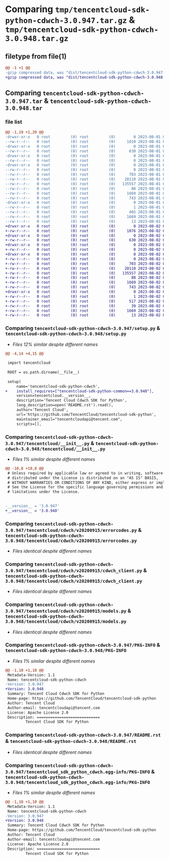 # Comparing `tmp/tencentcloud-sdk-python-cdwch-3.0.947.tar.gz` & `tmp/tencentcloud-sdk-python-cdwch-3.0.948.tar.gz`

## filetype from file(1)

```diff
@@ -1 +1 @@
-gzip compressed data, was "dist/tencentcloud-sdk-python-cdwch-3.0.947.tar", last modified: Tue Aug  1 00:33:02 2023, max compression
+gzip compressed data, was "dist/tencentcloud-sdk-python-cdwch-3.0.948.tar", last modified: Wed Aug  2 00:25:35 2023, max compression
```

## Comparing `tencentcloud-sdk-python-cdwch-3.0.947.tar` & `tencentcloud-sdk-python-cdwch-3.0.948.tar`

### file list

```diff
@@ -1,19 +1,20 @@
-drwxr-xr-x   0 root         (0) root         (0)        0 2023-08-01 00:33:02.000000 tencentcloud-sdk-python-cdwch-3.0.947/
--rw-r--r--   0 root         (0) root         (0)     1010 2023-08-01 00:33:02.000000 tencentcloud-sdk-python-cdwch-3.0.947/setup.py
-drwxr-xr-x   0 root         (0) root         (0)        0 2023-08-01 00:33:02.000000 tencentcloud-sdk-python-cdwch-3.0.947/tencentcloud/
--rw-r--r--   0 root         (0) root         (0)      630 2023-08-01 00:33:02.000000 tencentcloud-sdk-python-cdwch-3.0.947/tencentcloud/__init__.py
-drwxr-xr-x   0 root         (0) root         (0)        0 2023-08-01 00:33:02.000000 tencentcloud-sdk-python-cdwch-3.0.947/tencentcloud/cdwch/
--rw-r--r--   0 root         (0) root         (0)        0 2023-08-01 00:33:02.000000 tencentcloud-sdk-python-cdwch-3.0.947/tencentcloud/cdwch/__init__.py
-drwxr-xr-x   0 root         (0) root         (0)        0 2023-08-01 00:33:02.000000 tencentcloud-sdk-python-cdwch-3.0.947/tencentcloud/cdwch/v20200915/
--rw-r--r--   0 root         (0) root         (0)        0 2023-08-01 00:33:02.000000 tencentcloud-sdk-python-cdwch-3.0.947/tencentcloud/cdwch/v20200915/__init__.py
--rw-r--r--   0 root         (0) root         (0)      703 2023-08-01 00:33:02.000000 tencentcloud-sdk-python-cdwch-3.0.947/tencentcloud/cdwch/v20200915/errorcodes.py
--rw-r--r--   0 root         (0) root         (0)    20110 2023-08-01 00:33:02.000000 tencentcloud-sdk-python-cdwch-3.0.947/tencentcloud/cdwch/v20200915/cdwch_client.py
--rw-r--r--   0 root         (0) root         (0)   135557 2023-08-01 00:33:02.000000 tencentcloud-sdk-python-cdwch-3.0.947/tencentcloud/cdwch/v20200915/models.py
--rw-r--r--   0 root         (0) root         (0)       88 2023-08-01 00:33:02.000000 tencentcloud-sdk-python-cdwch-3.0.947/setup.cfg
--rw-r--r--   0 root         (0) root         (0)     1669 2023-08-01 00:33:02.000000 tencentcloud-sdk-python-cdwch-3.0.947/PKG-INFO
--rw-r--r--   0 root         (0) root         (0)      743 2023-08-01 00:33:02.000000 tencentcloud-sdk-python-cdwch-3.0.947/README.rst
-drwxr-xr-x   0 root         (0) root         (0)        0 2023-08-01 00:33:02.000000 tencentcloud-sdk-python-cdwch-3.0.947/tencentcloud_sdk_python_cdwch.egg-info/
--rw-r--r--   0 root         (0) root         (0)        1 2023-08-01 00:33:02.000000 tencentcloud-sdk-python-cdwch-3.0.947/tencentcloud_sdk_python_cdwch.egg-info/dependency_links.txt
--rw-r--r--   0 root         (0) root         (0)      465 2023-08-01 00:33:02.000000 tencentcloud-sdk-python-cdwch-3.0.947/tencentcloud_sdk_python_cdwch.egg-info/SOURCES.txt
--rw-r--r--   0 root         (0) root         (0)     1669 2023-08-01 00:33:02.000000 tencentcloud-sdk-python-cdwch-3.0.947/tencentcloud_sdk_python_cdwch.egg-info/PKG-INFO
--rw-r--r--   0 root         (0) root         (0)       13 2023-08-01 00:33:02.000000 tencentcloud-sdk-python-cdwch-3.0.947/tencentcloud_sdk_python_cdwch.egg-info/top_level.txt
+drwxr-xr-x   0 root         (0) root         (0)        0 2023-08-02 00:25:35.000000 tencentcloud-sdk-python-cdwch-3.0.948/
+-rw-r--r--   0 root         (0) root         (0)     1076 2023-08-02 00:25:35.000000 tencentcloud-sdk-python-cdwch-3.0.948/setup.py
+drwxr-xr-x   0 root         (0) root         (0)        0 2023-08-02 00:25:35.000000 tencentcloud-sdk-python-cdwch-3.0.948/tencentcloud/
+-rw-r--r--   0 root         (0) root         (0)      630 2023-08-02 00:25:35.000000 tencentcloud-sdk-python-cdwch-3.0.948/tencentcloud/__init__.py
+drwxr-xr-x   0 root         (0) root         (0)        0 2023-08-02 00:25:35.000000 tencentcloud-sdk-python-cdwch-3.0.948/tencentcloud/cdwch/
+-rw-r--r--   0 root         (0) root         (0)        0 2023-08-02 00:25:35.000000 tencentcloud-sdk-python-cdwch-3.0.948/tencentcloud/cdwch/__init__.py
+drwxr-xr-x   0 root         (0) root         (0)        0 2023-08-02 00:25:35.000000 tencentcloud-sdk-python-cdwch-3.0.948/tencentcloud/cdwch/v20200915/
+-rw-r--r--   0 root         (0) root         (0)        0 2023-08-02 00:25:35.000000 tencentcloud-sdk-python-cdwch-3.0.948/tencentcloud/cdwch/v20200915/__init__.py
+-rw-r--r--   0 root         (0) root         (0)      703 2023-08-02 00:25:35.000000 tencentcloud-sdk-python-cdwch-3.0.948/tencentcloud/cdwch/v20200915/errorcodes.py
+-rw-r--r--   0 root         (0) root         (0)    20110 2023-08-02 00:25:35.000000 tencentcloud-sdk-python-cdwch-3.0.948/tencentcloud/cdwch/v20200915/cdwch_client.py
+-rw-r--r--   0 root         (0) root         (0)   135557 2023-08-02 00:25:35.000000 tencentcloud-sdk-python-cdwch-3.0.948/tencentcloud/cdwch/v20200915/models.py
+-rw-r--r--   0 root         (0) root         (0)       88 2023-08-02 00:25:35.000000 tencentcloud-sdk-python-cdwch-3.0.948/setup.cfg
+-rw-r--r--   0 root         (0) root         (0)     1669 2023-08-02 00:25:35.000000 tencentcloud-sdk-python-cdwch-3.0.948/PKG-INFO
+-rw-r--r--   0 root         (0) root         (0)      743 2023-08-02 00:25:35.000000 tencentcloud-sdk-python-cdwch-3.0.948/README.rst
+drwxr-xr-x   0 root         (0) root         (0)        0 2023-08-02 00:25:35.000000 tencentcloud-sdk-python-cdwch-3.0.948/tencentcloud_sdk_python_cdwch.egg-info/
+-rw-r--r--   0 root         (0) root         (0)        1 2023-08-02 00:25:35.000000 tencentcloud-sdk-python-cdwch-3.0.948/tencentcloud_sdk_python_cdwch.egg-info/dependency_links.txt
+-rw-r--r--   0 root         (0) root         (0)      517 2023-08-02 00:25:35.000000 tencentcloud-sdk-python-cdwch-3.0.948/tencentcloud_sdk_python_cdwch.egg-info/SOURCES.txt
+-rw-r--r--   0 root         (0) root         (0)       39 2023-08-02 00:25:35.000000 tencentcloud-sdk-python-cdwch-3.0.948/tencentcloud_sdk_python_cdwch.egg-info/requires.txt
+-rw-r--r--   0 root         (0) root         (0)     1669 2023-08-02 00:25:35.000000 tencentcloud-sdk-python-cdwch-3.0.948/tencentcloud_sdk_python_cdwch.egg-info/PKG-INFO
+-rw-r--r--   0 root         (0) root         (0)       13 2023-08-02 00:25:35.000000 tencentcloud-sdk-python-cdwch-3.0.948/tencentcloud_sdk_python_cdwch.egg-info/top_level.txt
```

### Comparing `tencentcloud-sdk-python-cdwch-3.0.947/setup.py` & `tencentcloud-sdk-python-cdwch-3.0.948/setup.py`

 * *Files 12% similar despite different names*

```diff
@@ -4,14 +4,15 @@
 
 import tencentcloud
 
 ROOT = os.path.dirname(__file__)
 
 setup(
     name='tencentcloud-sdk-python-cdwch',
+    install_requires=["tencentcloud-sdk-python-common==3.0.948"],
     version=tencentcloud.__version__,
     description='Tencent Cloud Cdwch SDK for Python',
     long_description=open('README.rst').read(),
     author='Tencent Cloud',
     url='https://github.com/TencentCloud/tencentcloud-sdk-python',
     maintainer_email="tencentcloudapi@tencent.com",
     scripts=[],
```

### Comparing `tencentcloud-sdk-python-cdwch-3.0.947/tencentcloud/__init__.py` & `tencentcloud-sdk-python-cdwch-3.0.948/tencentcloud/__init__.py`

 * *Files 1% similar despite different names*

```diff
@@ -10,8 +10,8 @@
 # Unless required by applicable law or agreed to in writing, software
 # distributed under the License is distributed on an "AS IS" BASIS,
 # WITHOUT WARRANTIES OR CONDITIONS OF ANY KIND, either express or implied.
 # See the License for the specific language governing permissions and
 # limitations under the License.
 
 
-__version__ = '3.0.947'
+__version__ = '3.0.948'
```

### Comparing `tencentcloud-sdk-python-cdwch-3.0.947/tencentcloud/cdwch/v20200915/errorcodes.py` & `tencentcloud-sdk-python-cdwch-3.0.948/tencentcloud/cdwch/v20200915/errorcodes.py`

 * *Files identical despite different names*

### Comparing `tencentcloud-sdk-python-cdwch-3.0.947/tencentcloud/cdwch/v20200915/cdwch_client.py` & `tencentcloud-sdk-python-cdwch-3.0.948/tencentcloud/cdwch/v20200915/cdwch_client.py`

 * *Files identical despite different names*

### Comparing `tencentcloud-sdk-python-cdwch-3.0.947/tencentcloud/cdwch/v20200915/models.py` & `tencentcloud-sdk-python-cdwch-3.0.948/tencentcloud/cdwch/v20200915/models.py`

 * *Files identical despite different names*

### Comparing `tencentcloud-sdk-python-cdwch-3.0.947/PKG-INFO` & `tencentcloud-sdk-python-cdwch-3.0.948/PKG-INFO`

 * *Files 1% similar despite different names*

```diff
@@ -1,10 +1,10 @@
 Metadata-Version: 1.1
 Name: tencentcloud-sdk-python-cdwch
-Version: 3.0.947
+Version: 3.0.948
 Summary: Tencent Cloud Cdwch SDK for Python
 Home-page: https://github.com/TencentCloud/tencentcloud-sdk-python
 Author: Tencent Cloud
 Author-email: tencentcloudapi@tencent.com
 License: Apache License 2.0
 Description: ============================
         Tencent Cloud SDK for Python
```

### Comparing `tencentcloud-sdk-python-cdwch-3.0.947/README.rst` & `tencentcloud-sdk-python-cdwch-3.0.948/README.rst`

 * *Files identical despite different names*

### Comparing `tencentcloud-sdk-python-cdwch-3.0.947/tencentcloud_sdk_python_cdwch.egg-info/PKG-INFO` & `tencentcloud-sdk-python-cdwch-3.0.948/tencentcloud_sdk_python_cdwch.egg-info/PKG-INFO`

 * *Files 1% similar despite different names*

```diff
@@ -1,10 +1,10 @@
 Metadata-Version: 1.1
 Name: tencentcloud-sdk-python-cdwch
-Version: 3.0.947
+Version: 3.0.948
 Summary: Tencent Cloud Cdwch SDK for Python
 Home-page: https://github.com/TencentCloud/tencentcloud-sdk-python
 Author: Tencent Cloud
 Author-email: tencentcloudapi@tencent.com
 License: Apache License 2.0
 Description: ============================
         Tencent Cloud SDK for Python
```

